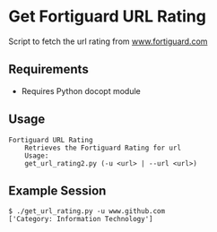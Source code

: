 # Get Fortiguard URL Rating
Script to fetch the url rating from www.fortiguard.com

## Requirements
* Requires Python docopt module

## Usage

    Fortiguard URL Rating
        Retrieves the Fortiguard Rating for url
        Usage:
        get_url_rating2.py (-u <url> | --url <url>)

## Example Session

    $ ./get_url_rating.py -u www.github.com
    ['Category: Information Technology']
